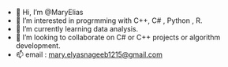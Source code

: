 - 👋 Hi, I’m @MaryElias
- 👀 I’m interested in progrmming with C++, C# , Python , R.
- 🌱 I’m currently learning data analysis.
- 💞️ I’m looking to collaborate on C# or C++ projects or algorithm development.
- 📫 email : mary.elyasnageeb1215@gmail.com

